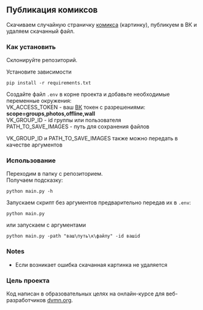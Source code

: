 ## Публикация комиксов

Скачиваем случайную страничку [комикса](https://xkcd.com/) (картинку), публикуем в ВК и удаляем скачанный файл.

### Как установить

Склонируйте репозиторий.

Установите зависимости
```commandline
pip install -r requirements.txt
```

Создайте файл `.env` в корне проекта и добавьте необходимые переменные окружения:  
VK_ACCESS_TOKEN - ваш [ВК](https://vk.com/) токен с разрешениями: **scope=groups,photos,offline,wall**  
VK_GROUP_ID - id группы или пользователя  
PATH_TO_SAVE_IMAGES - путь для сохранения файлов  

VK_GROUP_ID и PATH_TO_SAVE_IMAGES также можно передать в качестве аргументов


### Использование
Переходим в папку с репозиторием.  
Получаем подсказку:
```commandline
python main.py -h
```
Запускаем скрипт без аргументов предварительно передав их в `.env`:
```commandline
python main.py
```
или запускаем с аргументами
```commandline
python main.py -path "ваш\путь\к\файлу" -id вашid
```

### Notes
* Если возникает ошибка скачанная картинка не удаляется

### Цель проекта
Код написан в образовательных целях на онлайн-курсе для веб-разработчиков [dvmn.org](https://dvmn.org/).
